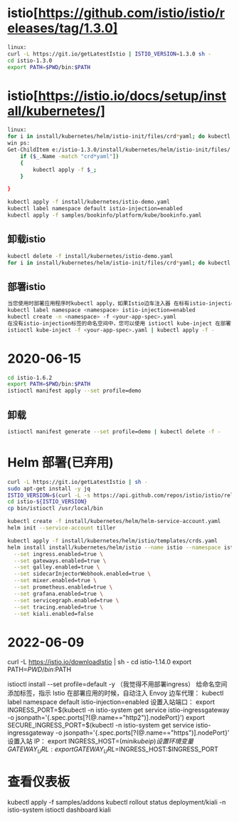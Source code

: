 # istio[https://github.com/istio/istio/releases/tag/1.3.0]
```bash
linux:
curl -L https://git.io/getLatestIstio | ISTIO_VERSION=1.3.0 sh -
cd istio-1.3.0
export PATH=$PWD/bin:$PATH
```
# istio[https://istio.io/docs/setup/install/kubernetes/]
```bash
linux:
for i in install/kubernetes/helm/istio-init/files/crd*yaml; do kubectl apply -f $i; done
win ps:
Get-ChildItem e:/istio-1.3.0/install/kubernetes/helm/istio-init/files/ | ForEach-Object -Process{
    if ($_.Name -match "crd*yaml"])
    {
        kubectl apply -f $_;
    }

}

kubectl apply -f install/kubernetes/istio-demo.yaml
kubectl label namespace default istio-injection=enabled
kubectl apply -f samples/bookinfo/platform/kube/bookinfo.yaml
```
## 卸载istio
```bash
kubectl delete -f install/kubernetes/istio-demo.yaml
for i in install/kubernetes/helm/istio-init/files/crd*yaml; do kubectl delete -f $i; done
```

## 部署istio
```bash
当您使用时部署应用程序时kubectl apply，如果Istio边车注入器 在标有istio-injection=enabled以下标记的名称空间中启动，它们将自动将Envoy容器注入您的应用程序窗格：
kubectl label namespace <namespace> istio-injection=enabled
kubectl create -n <namespace> -f <your-app-spec>.yaml
在没有istio-injection标签的命名空间中，您可以使用 istioctl kube-inject 在部署它们之前在应用程序窗格中手动注入Envoy容器：
istioctl kube-inject -f <your-app-spec>.yaml | kubectl apply -f -
```

# 2020-06-15
```bash
cd istio-1.6.2
export PATH=$PWD/bin:$PATH
istioctl manifest apply --set profile=demo
```
## 卸载
```bash
istioctl manifest generate --set profile=demo | kubectl delete -f -
```

# Helm 部署(已弃用)
```bash
curl -L https://git.io/getLatestIstio | sh -
sudo apt-get install -y jq
ISTIO_VERSION=$(curl -L -s https://api.github.com/repos/istio/istio/releases/latest | jq -r .tag_name)
cd istio-${ISTIO_VERSION}
cp bin/istioctl /usr/local/bin

kubectl create -f install/kubernetes/helm/helm-service-account.yaml
helm init --service-account tiller

kubectl apply -f install/kubernetes/helm/istio/templates/crds.yaml
helm install install/kubernetes/helm/istio --name istio --namespace istio-system \
  --set ingress.enabled=true \
  --set gateways.enabled=true \
  --set galley.enabled=true \
  --set sidecarInjectorWebhook.enabled=true \
  --set mixer.enabled=true \
  --set prometheus.enabled=true \
  --set grafana.enabled=true \
  --set servicegraph.enabled=true \
  --set tracing.enabled=true \
  --set kiali.enabled=false
```
# 2022-06-09
curl -L https://istio.io/downloadIstio | sh -
cd istio-1.14.0
export PATH=$PWD/bin:$PATH

istioctl install --set profile=default -y （我觉得不用部署ingress）
给命名空间添加标签，指示 Istio 在部署应用的时候，自动注入 Envoy 边车代理：
kubectl label namespace default istio-injection=enabled
设置入站端口：
export INGRESS_PORT=$(kubectl -n istio-system get service istio-ingressgateway -o jsonpath='{.spec.ports[?(@.name=="http2")].nodePort}')
export SECURE_INGRESS_PORT=$(kubectl -n istio-system get service istio-ingressgateway -o jsonpath='{.spec.ports[?(@.name=="https")].nodePort}'
设置入站 IP：
export INGRESS_HOST=$(minikube ip)
设置环境变量 GATEWAY_URL:
export GATEWAY_URL=$INGRESS_HOST:$INGRESS_PORT

# 查看仪表板
kubectl apply -f samples/addons
kubectl rollout status deployment/kiali -n istio-system
istioctl dashboard kiali